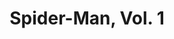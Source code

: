 ---
title: "Spider-Man, Vol. 1"
issue: 16A
issue_nr: 16
full_title: Sabotage - Part 1
subtitle: ""
story_arc: ""
crossover: Sabotage
variant: ""
publisher: Marvel Comics
creators: 
  - Erik Larsen
release_date: "Sep 17, 1991"
release_year: 1991
genre:
  - Action
  - Adventure
  - Super-Heroes
format: Comic
pages: 32
signed_by: ""
price: 1.75
---
